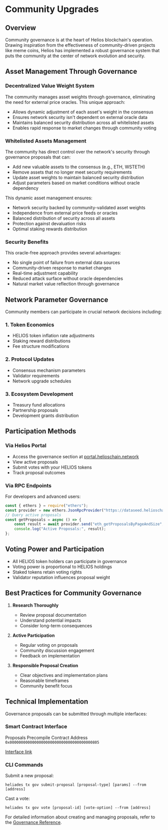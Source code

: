 # Community Upgrades

## Overview

Community governance is at the heart of Helios blockchain's operation. Drawing inspiration from the effectiveness of community-driven projects like meme coins, Helios has implemented a robust governance system that puts the community at the center of network evolution and security.

## Asset Management Through Governance

### Decentralized Value Weight System
The community manages asset weights through governance, eliminating the need for external price oracles. This unique approach:
- Allows dynamic adjustment of each asset's weight in the consensus
- Ensures network security isn't dependent on external oracle data
- Maintains balanced security distribution across all whitelisted assets
- Enables rapid response to market changes through community voting

### Whitelisted Assets Management
The community has direct control over the network's security through governance proposals that can:
- Add new valuable assets to the consensus (e.g., ETH, WSTETH)
- Remove assets that no longer meet security requirements
- Update asset weights to maintain balanced security distribution
- Adjust parameters based on market conditions without oracle dependency

This dynamic asset management ensures:
- Network security backed by community-validated asset weights
- Independence from external price feeds or oracles
- Balanced distribution of security across all assets
- Protection against devaluation risks
- Optimal staking rewards distribution

### Security Benefits
This oracle-free approach provides several advantages:
- No single point of failure from external data sources
- Community-driven response to market changes
- Real-time adjustment capability
- Reduced attack surface without oracle dependencies
- Natural market value reflection through governance

## Network Parameter Governance

Community members can participate in crucial network decisions including:

### 1. Token Economics
- HELIOS token inflation rate adjustments
- Staking reward distributions
- Fee structure modifications

### 2. Protocol Updates
- Consensus mechanism parameters
- Validator requirements
- Network upgrade schedules

### 3. Ecosystem Development
- Treasury fund allocations
- Partnership proposals
- Development grants distribution

## Participation Methods

### Via Helios Portal
- Access the governance section at [portal.helioschain.network](https://portal.helioschain.network)
- View active proposals
- Submit votes with your HELIOS tokens
- Track proposal outcomes

### Via RPC Endpoints
For developers and advanced users:
```js
const { ethers } = require("ethers");
const provider = new ethers.JsonRpcProvider("https://dataseed.helioschain.network");
// Query active proposals
const getProposals = async () => {
    const result = await provider.send("eth_getProposalsByPageAndSize", [1, 10]);
    console.log("Active Proposals:", result);
};
```

## Voting Power and Participation

- All HELIOS token holders can participate in governance
- Voting power is proportional to HELIOS holdings
- Staked tokens retain voting rights
- Validator reputation influences proposal weight

## Best Practices for Community Governance

1. **Research Thoroughly**
   - Review proposal documentation
   - Understand potential impacts
   - Consider long-term consequences

2. **Active Participation**
   - Regular voting on proposals
   - Community discussion engagement
   - Feedback on implementation

3. **Responsible Proposal Creation**
   - Clear objectives and implementation plans
   - Reasonable timeframes
   - Community benefit focus

## Technical Implementation

Governance proposals can be submitted through multiple interfaces:

### Smart Contract Interface

Proposals Precompile Contract Address `0x0000000000000000000000000000000000000805`

[Interface link](https://github.com/helios-network/helios-core/blob/main/helios-chain/precompiles/gov/IGov.sol)

### CLI Commands

Submit a new proposal:

`heliades tx gov submit-proposal [proposal-type] [params] --from [address]`

Cast a vote:

`heliades tx gov vote [proposal-id] [vote-option] --from [address]`

For detailed information about creating and managing proposals, refer to the [Governance Reference](../reference/governance-proposals).
